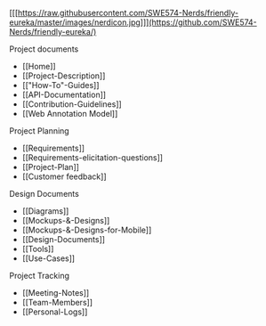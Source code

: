 [[[https://raw.githubusercontent.com/SWE574-Nerds/friendly-eureka/master/images/nerdicon.jpg]]](https://github.com/SWE574-Nerds/friendly-eureka/)

Project documents

- [[Home]]
- [[Project-Description]]
- [["How-To"-Guides]]
- [[API-Documentation]]
- [[Contribution-Guidelines]]
- [[Web Annotation Model]]

Project Planning
- [[Requirements]]
- [[Requirements-elicitation-questions]]
- [[Project-Plan]]
- [[Customer feedback]]

Design Documents
- [[Diagrams]]
- [[Mockups-&-Designs]]
- [[Mockups-&-Designs-for-Mobile]]
- [[Design-Documents]]
- [[Tools]]
- [[Use-Cases]]

Project Tracking

- [[Meeting-Notes]]
- [[Team-Members]]
- [[Personal-Logs]]
